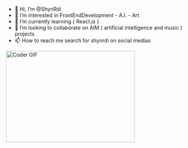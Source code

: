 - 👋 Hi, I’m @ShynRdi
- 👀 I’m interested in FrontEndDevelopment - A.I. - Art
- 🌱 I’m currently learning { React.js }
- 💞️ I’m looking to collaborate on AIM ( artificial intelligence and music ) projects
- 📫 How to reach me search for shynrdi on social medias
<div>
  <img alt="Coder GIF" height=250 width=350 src="https://media.tenor.com/atAdikBk9WcAAAAi/ablobblewobble-blob.gif" />
</div>
<!---

 alt="Coder GIF" height=250 width=350 src="https://raw.githubusercontent.com/TheDudeThatCode/TheDudeThatCode/master/Assets/Developer.gif
ShynRdi/ShynRdi is a ✨ special ✨ repository because its `README.md` (this file) appears on your GitHub profile.
You can click the Preview link to take a look at your changes.
--->

